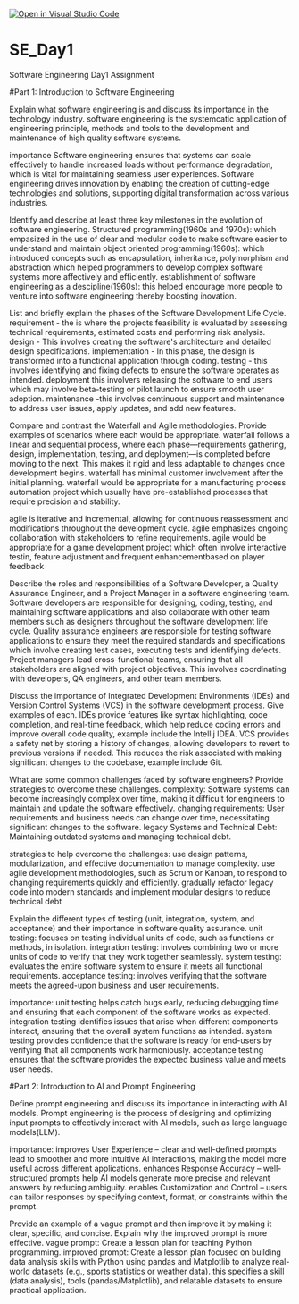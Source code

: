 [![Open in Visual Studio Code](https://classroom.github.com/assets/open-in-vscode-2e0aaae1b6195c2367325f4f02e2d04e9abb55f0b24a779b69b11b9e10269abc.svg)](https://classroom.github.com/online_ide?assignment_repo_id=18398951&assignment_repo_type=AssignmentRepo)
# SE_Day1
Software Engineering Day1 Assignment

#Part 1: Introduction to Software Engineering

Explain what software engineering is and discuss its importance in the technology industry.
software engineering is the systemcatic application of engineering principle, methods and tools to the development and maintenance of high quality software systems.

importance
Software engineering ensures that systems can scale effectively to handle increased loads without performance degradation, which is vital for maintaining seamless user experiences.
Software engineering drives innovation by enabling the creation of cutting-edge technologies and solutions, supporting digital transformation across various industries.

Identify and describe at least three key milestones in the evolution of software engineering.
Structured programming(1960s and 1970s): which empasized in the use of clear and modular code to make software easier to understand and maintain
object oriented programming(1960s): which introduced concepts such as encapsulation, inheritance, polymorphism and abstraction which helped programmers to develop complex software systems more affectively and efficiently.
establishment of software engineering as a descipline(1960s): this helped encourage more people to venture into software engineering thereby boosting inovation.

List and briefly explain the phases of the Software Development Life Cycle.
requirement - the is where the projects feasibility is evaluated by assessing technical requirements, estimated costs and performing risk analysis.
design - This involves creating the software's architecture and detailed design specifications.
implementation - In this phase, the design is transformed into a functional application through coding.
testing - this involves identifying and fixing defects to ensure the software operates as intended.
deployment this involvers releasing the software to end users which may involve beta-testing or pilot launch to ensure smooth user adoption.
maintenance -this involves continuous support and maintenance to address user issues, apply updates, and add new features.


Compare and contrast the Waterfall and Agile methodologies. Provide examples of scenarios where each would be appropriate.
waterfall follows a linear and sequential process, where each phase—requirements gathering, design, implementation, testing, and deployment—is completed before moving to the next. This makes it rigid and less adaptable to changes once development begins.
waterfall has minimal customer involvement after the initial planning.
waterfall would be appropriate for a manufacturing process automation project which usually have pre-established processes that require precision and stability.

agile is iterative and incremental, allowing for continuous reassessment and modifications throughout the development cycle.
agile emphasizes ongoing collaboration with stakeholders to refine requirements.
agile would be appropriate for a game development project which often involve interactive testin, feature adjustment and frequent enhancementbased on player feedback

Describe the roles and responsibilities of a Software Developer, a Quality Assurance Engineer, and a Project Manager in a software engineering team.
Software developers are responsible for designing, coding, testing, and maintaining software applications and also collaborate with other team members such as designers throughout the software development life cycle.
Quality assurance engineers are responsible for testing software applications to ensure they meet the required standards and specifications which involve creating test cases, executing tests and identifying defects.
Project managers lead cross-functional teams, ensuring that all stakeholders are aligned with project objectives. This involves coordinating with developers, QA engineers, and other team members.

Discuss the importance of Integrated Development Environments (IDEs) and Version Control Systems (VCS) in the software development process. Give examples of each.
IDEs provide features like syntax highlighting, code completion, and real-time feedback, which help reduce coding errors and improve overall code quality, example include the Intellij IDEA.
VCS provides a safety net by storing a history of changes, allowing developers to revert to previous versions if needed. This reduces the risk associated with making significant changes to the codebase, example include Git.

What are some common challenges faced by software engineers? Provide strategies to overcome these challenges.
complexity: Software systems can become increasingly complex over time, making it difficult for engineers to maintain and update the software effectively.
changing requirements: User requirements and business needs can change over time, necessitating significant changes to the software.
legacy Systems and Technical Debt: Maintaining outdated systems and managing technical debt.

strategies to help overcome the challenges:
use design patterns, modularization, and effective documentation to manage complexity.
use agile development methodologies, such as Scrum or Kanban, to respond to changing requirements quickly and efficiently.
gradually refactor legacy code into modern standards and implement modular designs to reduce technical debt

Explain the different types of testing (unit, integration, system, and acceptance) and their importance in software quality assurance.
unit testing: focuses on testing individual units of code, such as functions or methods, in isolation.
integration testing: involves combining two or more units of code to verify that they work together seamlessly.
system testing: evaluates the entire software system to ensure it meets all functional requirements.
acceptance testing: involves verifying that the software meets the agreed-upon business and user requirements.

importance:
unit testing helps catch bugs early, reducing debugging time and ensuring that each component of the software works as expected.
integration testing identifies issues that arise when different components interact, ensuring that the overall system functions as intended.
system testing provides confidence that the software is ready for end-users by verifying that all components work harmoniously.
acceptance testing ensures that the software provides the expected business value and meets user needs.

#Part 2: Introduction to AI and Prompt Engineering


Define prompt engineering and discuss its importance in interacting with AI models.
Prompt engineering is the process of designing and optimizing input prompts to effectively interact with AI models, such as large language models(LLM).

importance:
improves User Experience – clear and well-defined prompts lead to smoother and more intuitive AI interactions, making the model more useful across different applications.
enhances Response Accuracy – well-structured prompts help AI models generate more precise and relevant answers by reducing ambiguity.
enables Customization and Control – users can tailor responses by specifying context, format, or constraints within the prompt.

Provide an example of a vague prompt and then improve it by making it clear, specific, and concise. Explain why the improved prompt is more effective.
vague prompt: Create a lesson plan for teaching Python programming.
improved prompt: Create a lesson plan focused on building data analysis skills with Python using pandas and Matplotlib to analyze real-world datasets (e.g., sports statistics or weather data).
this specifies a skill (data analysis), tools (pandas/Matplotlib), and relatable datasets to ensure practical application.
